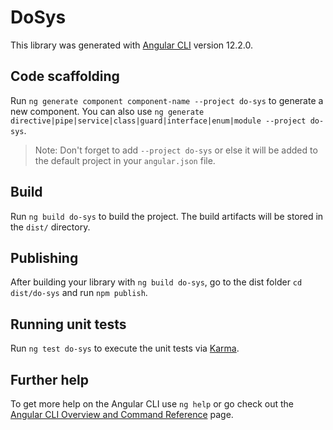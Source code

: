 # DoSys

This library was generated with [Angular CLI](https://github.com/angular/angular-cli) version 12.2.0.

## Code scaffolding

Run `ng generate component component-name --project do-sys` to generate a new component. You can also use `ng generate directive|pipe|service|class|guard|interface|enum|module --project do-sys`.
> Note: Don't forget to add `--project do-sys` or else it will be added to the default project in your `angular.json` file. 

## Build

Run `ng build do-sys` to build the project. The build artifacts will be stored in the `dist/` directory.

## Publishing

After building your library with `ng build do-sys`, go to the dist folder `cd dist/do-sys` and run `npm publish`.

## Running unit tests

Run `ng test do-sys` to execute the unit tests via [Karma](https://karma-runner.github.io).

## Further help

To get more help on the Angular CLI use `ng help` or go check out the [Angular CLI Overview and Command Reference](https://angular.io/cli) page.
